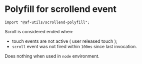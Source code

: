 # Polyfill for scrollend event

```typesctipt
import "@af-utils/scrollend-polyfill";
```

Scroll is considered ended when:

-   touch events are not active ( user released touch );
-   `scroll` event was not fired within `100ms` since last invocation.

Does nothing when used in `node` environment.
